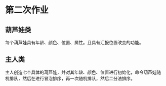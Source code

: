 # 第二次作业  
## 葫芦娃类  
每个葫芦娃具有年龄、颜色、位置、属性。且具有汇报位置改变的功能。  
## 主人类  
主人创造七个具体的葫芦娃，并对其年龄、颜色、位置进行初始化，命令葫芦娃随机排队，然后在进行冒泡排序，再一次随机排队，然后二分法排序。
